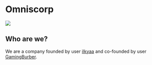 # Omniscorp
![](https://lh3.googleusercontent.com/mB-MARTXzzymiQOkZmSAMcK-YeizrvPr8nKMcwxPuo9ReSBONGldFDsxFjFehX2SEBRT5tdruwMzEtoVsFkzwN6gp2F-nSrkUP8DXO8a8rOlkPqQcTikii52HlaYvWXGhiVhsJ-w5BN90g18jbXUMITnJdY_QTKfdmu_5JoZK7Si6abYSv-h_yEGhmNX7GmNJ_PaYh0jns9re1HtPaPoZ2hzs8wcwHahs11Yodsmo92xjdDjp5x7wTNieveisTlzhXFJPK8lKv2NuMah1CxvCVXRvZbhLzjDA95whw6WgZ2f51g9gjRHK2mkiAeQG2xNmBOG0QZczLQQ0yVK4w7vcqe9f7C4ShQLlMBBgkFWLWrDOUn0lOHGREAXP8TMbJNQje1nrO0tVzAs3E5ECZqeo9beMKDnP3NTU2x8mL6205F3AiN8cMZg6-xwN4kq37j2e-d_J-w4987aqG-u0TThPHjxvpKcyO5QG_VOhtiDJEdJuq-2Nc-MCdHF0qzeoFnmay-jcpwUt17F1Q4oZYA-alOV32rTTRtU0x6h-xQlVeS9LZkKZh055oa00MM-4J2n9Pu9fUyF5hKS6hAkILwYCCXBP0j9MsBuB3y5wDbtoU8kd5_gWLntkdClnAaTBH-p9w_khLjdZ-M0wZIjdb9e0pGp2VyMKn0DudCBAXc200BXXMal1R2LBKoLNC43rGiRS4dl33SSbuRjLU3w8-thGb25dyZKbr36CGXZ0g1t_x0CNMIF1JN_hzxQHzsn4n5WYzdHR5dZFZ736qNk_ivve6YINt-ThFaYHyN9nCDP_VNbh4R-IjN85s8r1tbIWz3x3lf2KZy2kE9ucEnvqbLXfrjZYAcuazPfe8Xf9rxBIcRjdaSaWgB4m-_nWo9YRyGdMsFq-V4c4wy_D8FQ30wlI_X0_DWg4Xg8vioBIX-4orvCbq8Hzl8OWv32hhRCtJdzbjbzxFzTxGTeYXNM=s200-no?authuser=0)
## Who are we?

We are a company founded by user [ilkyaa](https://github.com/ilkyaa) and co-founded by user [GamingBurber](https://github.com/GamingBurber).
